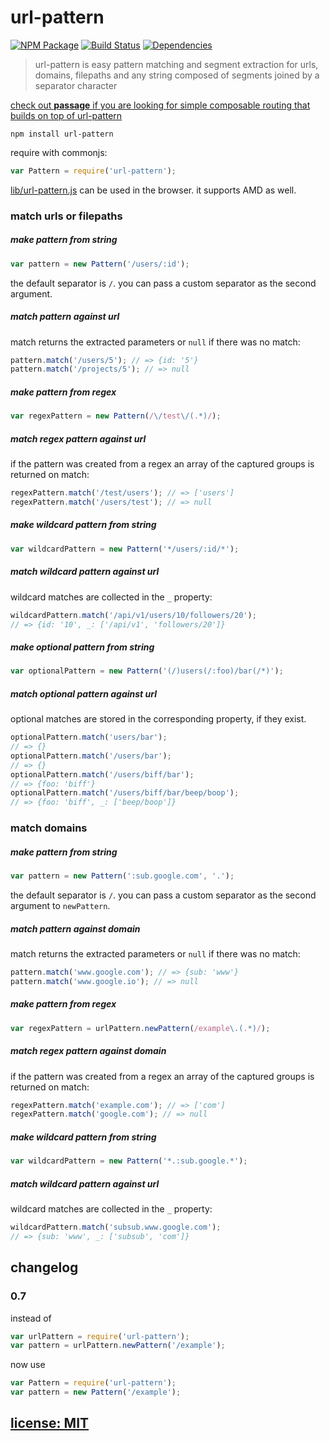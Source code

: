 # url-pattern

[![NPM Package](https://img.shields.io/npm/v/url-pattern.svg?style=flat)](https://www.npmjs.org/package/url-pattern)
[![Build Status](https://travis-ci.org/snd/url-pattern.svg?branch=master)](https://travis-ci.org/snd/url-pattern/branches)
[![Dependencies](https://david-dm.org/snd/url-pattern.svg)](https://david-dm.org/snd/url-pattern)

> url-pattern is easy pattern matching and segment extraction for
> urls, domains, filepaths and any string composed of segments joined
> by a separator character

[check out **passage** if you are looking for simple composable routing that builds on top of url-pattern](https://github.com/snd/passage)

```
npm install url-pattern
```

require with commonjs:

```javascript
var Pattern = require('url-pattern');
```

[lib/url-pattern.js](lib/url-pattern.js) can be used in the browser.
it supports AMD as well.

### match urls or filepaths

##### make pattern from string

```javascript
var pattern = new Pattern('/users/:id');
```

the default separator is `/`. you can pass a custom separator
as the second argument.

##### match pattern against url

match returns the extracted parameters or `null` if there was no match:

```javascript
pattern.match('/users/5'); // => {id: '5'}
pattern.match('/projects/5'); // => null
```

##### make pattern from regex

```javascript
var regexPattern = new Pattern(/\/test\/(.*)/);
```

##### match regex pattern against url

if the pattern was created from a regex an array of the captured groups is returned on match:

```javascript
regexPattern.match('/test/users'); // => ['users']
regexPattern.match('/users/test'); // => null
```

##### make wildcard pattern from string

```javascript
var wildcardPattern = new Pattern('*/users/:id/*');
```

##### match wildcard pattern against url

wildcard matches are collected in the `_` property:

```javascript
wildcardPattern.match('/api/v1/users/10/followers/20');
// => {id: '10', _: ['/api/v1', 'followers/20']}
```

##### make optional pattern from string

```javascript
var optionalPattern = new Pattern('(/)users(/:foo)/bar(/*)');
```

##### match optional pattern against url

optional matches are stored in the corresponding property, if they exist.

```javascript
optionalPattern.match('users/bar');
// => {}
optionalPattern.match('/users/bar');
// => {}
optionalPattern.match('/users/biff/bar');
// => {foo: 'biff'}
optionalPattern.match('/users/biff/bar/beep/boop');
// => {foo: 'biff', _: ['beep/boop']}
```

### match domains

##### make pattern from string

```javascript
var pattern = new Pattern(':sub.google.com', '.');
```

the default separator is `/`. you can pass a custom separator
as the second argument to `newPattern`.

##### match pattern against domain

match returns the extracted parameters or `null` if there was no match:

```javascript
pattern.match('www.google.com'); // => {sub: 'www'}
pattern.match('www.google.io'); // => null
```

##### make pattern from regex

```javascript
var regexPattern = urlPattern.newPattern(/example\.(.*)/);
```

##### match regex pattern against domain

if the pattern was created from a regex an array of the captured groups is returned on match:

```javascript
regexPattern.match('example.com'); // => ['com']
regexPattern.match('google.com'); // => null
```

##### make wildcard pattern from string

```javascript
var wildcardPattern = new Pattern('*.:sub.google.*');
```

##### match wildcard pattern against url

wildcard matches are collected in the `_` property:

```javascript
wildcardPattern.match('subsub.www.google.com');
// => {sub: 'www', _: ['subsub', 'com']}
```

## changelog

### 0.7

instead of

``` js
var urlPattern = require('url-pattern');
var pattern = urlPattern.newPattern('/example');
```

now use

``` js
var Pattern = require('url-pattern');
var pattern = new Pattern('/example');
```

## [license: MIT](LICENSE)
